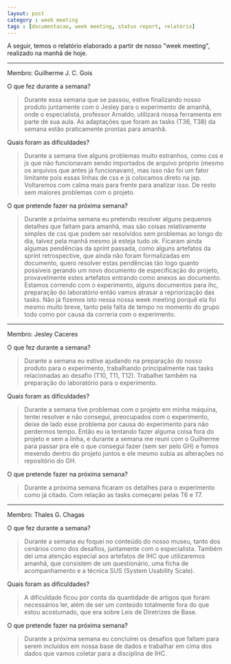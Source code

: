 ```yaml
---
layout: post
category : week meeting
tags : [documentacao, week meeting, status report, relatório]
---
```


A seguir, temos o relatório elaborado a partir de nosso "week meeting", realizado na manhã de hoje.

- - -

Membro: Guilherme J. C. Gois

O que fez durante a semana?

> Durante essa semana que se passou, estive finalizando nosso produto juntamente com o Jesley para o experimento de amanhã, onde o especialista, professor Arnaldo, utilizará nossa ferramenta em parte de sua aula. As adaptações que foram as tasks (T36, T38) da semana estão praticamente prontas para amanhã.

Quais foram as dificuldades?

> Durante a semana tive alguns problemas muito estranhos, como css e js que não funcionavam sendo importados de arquivo próprio (mesmo os arquivos que antes já funcionavam), mas isso não foi um fator limitante pois essas linhas de css e js colocamos direto na jsp. Voltaremos com calma mais para frente para analizar isso. De resto sem maiores problemas com o projeto.

O que pretende fazer na próxima semana?

> Durante a próxima semana eu pretendo resolver alguns pequenos detalhes que faltam para amanhã, mas são coisas relativamente simples de css que podem ser resolvidos sem problemas ao longo do dia, talvez pela manhã mesmo já esteja tudo ok. Ficaram ainda algumas pendências da sprint passada, como alguns artefatos da sprint retrospective, que ainda não foram formalizadas em documento, quero resolver estas pendências tão logo quanto possíveis gerando um novo documento de especificação do projeto, provavelmente estes artefatos entrando como anexos ao documento.
> Estamos correndo com o experimento, alguns documentos para ihc, preparação do laboratório então vamos atrasar a repriorização das tasks. Não já fizemos isto nessa nossa week meeting porquê ela foi mesmo muito breve, tanto pela falta de tempo no momento do grupo todo como por causa da correria com o experimento.

- - -

Membro: Jesley Caceres

O que fez durante a semana?

> Durante a semana eu estive ajudando na preparação do nosso produto para o experimento, trabalhando principalmente nas tasks relacionadas ao desafio (T10, T11, T12). Trabalhei também na preparação do laboratório para o experimento.

Quais foram as dificuldades?

> Durante a semana tive problemas com o projeto em minha máquina, tentei resolver e não consegui, preocupados com o experimento, deixe de lado esse problema por causa do experimento para não perdermos tempo. Então eu ia tentando fazer alguma coisa fora do projeto e sem a linha, e durante a semana me reuni com o Guilherme para passar pra ele o que consegui fazer (sem ser pelo GH) e fomos mexendo dentro do projeto juntos e ele mesmo subia as alterações no repositório do GH.

O que pretende fazer na próxima semana?

> Durante a próxima semana ficaram os detalhes para o experimento como já citado. Com relação as tasks começarei pelas T6 e T7.

- - -

Membro: Thales G. Chagas

O que fez durante a semana?

> Durante a semana eu foquei no conteúdo do nosso museu, tanto dos cenários como dos desafios, juntamente com o especialista. Também dei uma atenção especial aos artefatos de IHC que utilizaremos amanhã, que consistem de um questionário, uma ficha de acompanhamento e a técnica SUS (System Usability Scale).

Quais foram as dificuldades?

> A dificuldade ficou por conta da quantidade de artigos que foram necessários ler, além de ser um conteúdo totalmente fora do que estou acostumado, que era sobre Leis de Diretrizes de Base.

O que pretende fazer na próxima semana?

> Durante a próxima semana eu concluirei os desafios que faltam para serem incluídos em nossa base de dados e trabalhar em cima dos dados que vamos coletar para a disciplina de IHC.
